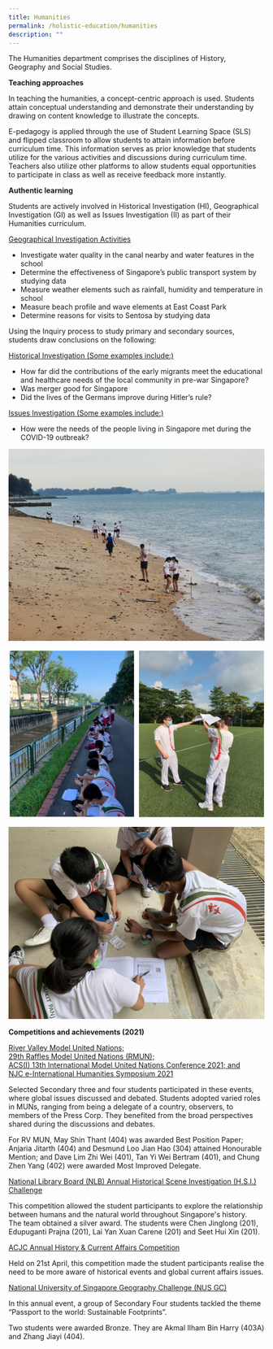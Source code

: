 ```yaml
---
title: Humanities
permalink: /holistic-education/humanities
description: ""
---
```

The Humanities department comprises the disciplines of History, Geography and Social Studies.  
  
**Teaching approaches**  
  
In teaching the humanities, a concept-centric approach is used. Students attain conceptual understanding and demonstrate their understanding by drawing on content knowledge to illustrate the concepts.  
  
E-pedagogy is applied through the use of Student Learning Space (SLS) and flipped classroom to allow students to attain information before curriculum time. This information serves as prior knowledge that students utilize for the various activities and discussions during curriculum time. Teachers also utilize other platforms to allow students equal opportunities to participate in class as well as receive feedback more instantly.  
  
**Authentic learning** 

Students are actively involved in Historical Investigation (HI), Geographical Investigation (GI) as well as Issues Investigation (II) as part of their Humanities curriculum.  
  
<u>Geographical Investigation Activities</u>

*   Investigate water quality in the canal nearby and water features in the school
*   Determine the effectiveness of Singapore’s public transport system by studying data
*   Measure weather elements such as rainfall, humidity and temperature in school
*   Measure beach profile and wave elements at East Coast Park
*   Determine reasons for visits to Sentosa by studying data

  
Using the Inquiry process to study primary and secondary sources, students draw conclusions on the following:  
  
<u>Historical Investigation (Some examples include:)</u>

*   How far did the contributions of the early migrants meet the educational and healthcare needs of the local community in pre-war Singapore?
*   Was merger good for Singapore
*   Did the lives of the Germans improve during Hitler’s rule?

  

<u>Issues Investigation (Some examples include:)</u>

*   How were the needs of the people living in Singapore met during the COVID-19 outbreak?

![](/images/humanities%201.jpeg)

![](/images/humanities%203%20and%204.png)

![](/images/humanities%204.jpeg)


**Competitions and achievements (2021)**  
  
<u>River Valley Model United Nations;</u>
<br><u>29th Raffles Model United Nations (RMUN);</u>
<br><u>ACS(I) 13th International Model United Nations Conference 2021; and</u> 
<br><u>NJC e-International Humanities Symposium 2021</u>
  
Selected Secondary three and four students participated in these events, where global issues discussed and debated. Students adopted varied roles in MUNs, ranging from being a delegate of a country, observers, to members of the Press Corp. They benefited from the broad perspectives shared during the discussions and debates.  
  
For RV MUN, May Shin Thant (404) was awarded Best Position Paper; Anjaria Jitarth (404) and Desmund Loo Jian Hao (304) attained Honourable Mention; and Dave Lim Zhi Wei (401), Tan Yi Wei Bertram (401), and Chung Zhen Yang (402) were awarded Most Improved Delegate.  
  
<u>National Library Board (NLB) Annual Historical Scene Investigation (H.S.I.) Challenge</u>

This competition allowed the student participants to explore the relationship between humans and the natural world throughout Singapore's history.  
The team obtained a silver award. The students were Chen Jinglong (201), Edupuganti Prajna (201), Lai Yan Xuan Carene (201) and Seet Hui Xin (201).  
  
<u>ACJC Annual History & Current Affairs Competition</u>

Held on 21st April, this competition made the student participants realise the need to be more aware of historical events and global current affairs issues.  
  
<u>National University of Singapore Geography Challenge (NUS GC)</u>

In this annual event, a group of Secondary Four students tackled the theme “Passport to the world: Sustainable Footprints”.  
  
Two students were awarded Bronze. They are Akmal Ilham Bin Harry (403A) and Zhang Jiayi (404).